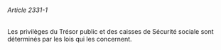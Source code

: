 ###### Article 2331-1

Les privilèges du Trésor public et des caisses de Sécurité sociale sont déterminés par les lois qui les concernent.

